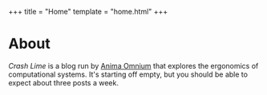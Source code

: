 +++
title = "Home"
template = "home.html"
+++

# About

_Crash Lime_ is a blog run by [Anima Omnium](https://github.com/animaomnium) that explores the ergonomics of computational systems. It's starting off empty, but you should be able to expect about three posts a week.
